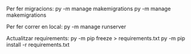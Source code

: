 Per fer migracions:
py -m manage makemigrations 
py -m manage makemigrations

Per fer correr en local:
py -m manage runserver

Actualitzar requirements:
py -m pip freeze > requirements.txt
py -m pip install -r requirements.txt